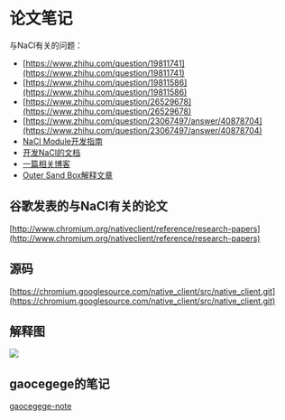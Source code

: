 # 论文笔记

与NaCl有关的问题：

* [https://www.zhihu.com/question/19811741](https://www.zhihu.com/question/19811741)
* [https://www.zhihu.com/question/19811586](https://www.zhihu.com/question/19811586)
* [https://www.zhihu.com/question/26529678](https://www.zhihu.com/question/26529678)
* [https://www.zhihu.com/question/23067497/answer/40878704](https://www.zhihu.com/question/23067497/answer/40878704)
* [NaCl Module开发指南](https://developer.chrome.com/native-client)
* [开发NaCl的文档](https://www.chromium.org/nativeclient)
* [一篇相关博客](http://www.cnblogs.com/lm3515/archive/2010/12/23/1914798.html)
* [Outer Sand Box解释文章](http://book.51cto.com/art/201012/236330.htm)

## 谷歌发表的与NaCl有关的论文

[http://www.chromium.org/nativeclient/reference/research-papers](http://www.chromium.org/nativeclient/reference/research-papers)

## 源码

[https://chromium.googlesource.com/native_client/src/native_client.git](https://chromium.googlesource.com/native_client/src/native_client.git)

## 解释图

![](https://developer.chrome.com/native-client/images/web-app-with-nacl.png)

## gaocegege的笔记

[gaocegege-note](./gaocegege.md)
